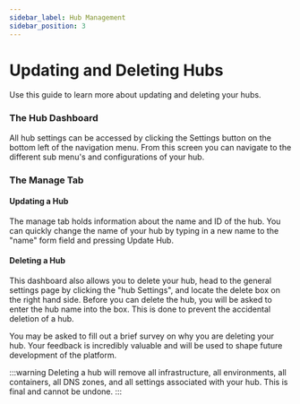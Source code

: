 ```yaml
---
sidebar_label: Hub Management
sidebar_position: 3
---
```


# Updating and Deleting Hubs
Use this guide to learn more about updating and deleting your hubs.

### The Hub Dashboard
All hub settings can be accessed by clicking the Settings button on the bottom left of the navigation menu. From this screen you can navigate to the different sub menu's and configurations of your hub.


### The Manage Tab
#### Updating a Hub
The manage tab holds information about the name and ID of the hub. You can quickly change the name of your hub by typing in a new name to the "name" form field and pressing Update Hub.


#### Deleting a Hub
This dashboard also allows you to delete your hub, head to the general settings page by clicking the "hub Settings", and locate the delete box on the right hand side. Before you can delete the hub, you will be asked to enter the hub name into the box. This is done to prevent the accidental deletion of a hub.

You may be asked to fill out a brief survey on why you are deleting your hub. Your feedback is incredibly valuable and will be used to shape future development of the platform.

:::warning
Deleting a hub will remove all infrastructure, all environments, all containers, all DNS zones, and all settings associated with your hub. This is final and cannot be undone.
:::